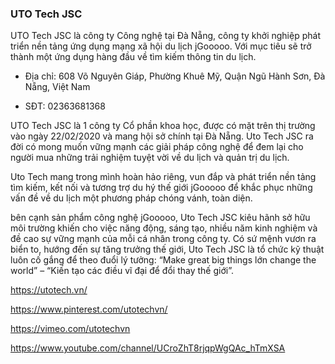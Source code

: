 ### UTO Tech JSC

UTO Tech JSC là công ty Công nghệ tại Đà Nẵng, công ty khởi nghiệp phát triển nền tảng ứng dụng mạng xã hội du lịch jGooooo. Với mục tiêu sẽ trở thành một ứng dụng hàng đầu về tìm kiếm thông tin du lịch.

- Địa chỉ: 608 Võ Nguyên Giáp, Phường Khuê Mỹ, Quận Ngũ Hành Sơn, Đà Nẵng, Việt Nam

- SĐT: 02363681368

UTO Tech JSC là 1 công ty Cổ phần khoa học, được có mặt trên thị trường vào ngày 22/02/2020 và mang hội sở chính tại Đà Nẵng. Uto Tech JSC ra đời có mong muốn vững mạnh các giải pháp công nghệ để đem lại cho người mua những trải nghiệm tuyệt vời về du lịch và quản trị du lịch.

Uto Tech mang trong mình hoàn hảo riêng, vun đắp và phát triển nền tảng tìm kiếm, kết nối và tương trợ du hý thế giới jGooooo để khắc phục những vấn đề về du lịch một phương pháp chóng vánh, toàn diện.

bên cạnh sản phẩm công nghệ jGooooo, Uto Tech JSC kiêu hãnh sở hữu môi trường khiến cho việc năng động, sáng tạo, nhiều năm kinh nghiệm và đề cao sự vững mạnh của mỗi cá nhân trong công ty. Có sứ mệnh vươn ra biển to, hướng đến sự tăng trưởng thế giới, Uto Tech JSC là tổ chức kỹ thuật luôn cố gắng để theo đuổi lý tưởng: “Make great big things lớn change the world” – “Kiến tạo các điều vĩ đại để đổi thay thế giới”.

https://utotech.vn/

https://www.pinterest.com/utotechvn/

https://vimeo.com/utotechvn

https://www.youtube.com/channel/UCroZhT8rjqpWgQAc_hTmXSA
